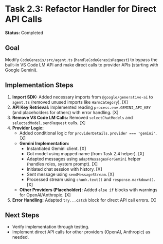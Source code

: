 # Task 2.3: Refactor Handler for Direct API Calls

**Status:** Completed

## Goal

Modify `CodeGenesis/src/agent.ts` (`handleCodeGenesisRequest`) to bypass the built-in VS Code LM API and make direct calls to provider APIs (starting with Google Gemini).

## Implementation Steps

1.  **Import SDK:** Added necessary imports from `@google/generative-ai` to `agent.ts` (removed unused imports like `HarmCategory`). [X]
2.  **API Key Retrieval:** Implemented reading `process.env.GEMINI_API_KEY` (and placeholders for others) with error handling. [X]
3.  **Remove VS Code LM Calls:** Removed `selectChatModels` and `selectedModel.sendRequest` calls. [X]
4.  **Provider Logic:**
    *   Added conditional logic for `providerDetails.provider === 'gemini'`. [X]
    *   **Gemini Implementation:**
        *   Instantiated Gemini client. [X]
        *   Got model using mapped name (from Task 2.4 helper). [X]
        *   Adapted messages using `adaptMessagesForGemini` helper (handles roles, system prompt). [X]
        *   Initiated chat session with history. [X]
        *   Sent message using `sendMessageStream`. [X]
        *   Processed stream using `chunk.text()` and `response.markdown()`. [X]
    *   **Other Providers (Placeholder):** Added `else if` blocks with warnings for OpenAI/Anthropic. [X]
5.  **Error Handling:** Adapted `try...catch` block for direct API call errors. [X]

## Next Steps

-   Verify implementation through testing.
-   Implement direct API calls for other providers (OpenAI, Anthropic) as needed.
